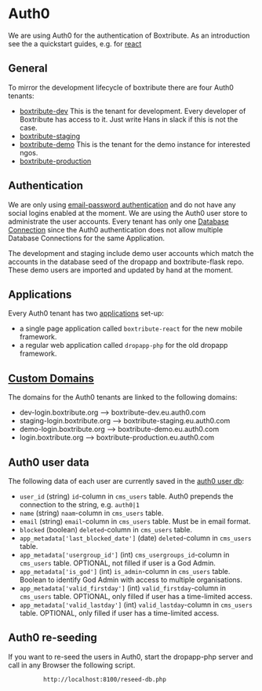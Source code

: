 # Auth0

We are using Auth0 for the authentication of Boxtribute. As an introduction see the a quickstart guides, e.g. for [react](https://auth0.com/docs/quickstart/spa/react)

## General

To mirror the development lifecycle of boxtribute there are four Auth0 tenants:
- [boxtribute-dev](https://boxtribute-dev.eu.auth0.com/)
This is the tenant for development. Every developer of Boxtribute has access to it. Just write Hans in slack if this is not the case.
- [boxtribute-staging](https://boxtribute-staging.eu.auth0.com/)
- [boxtribute-demo](https://boxtribute-demo.eu.auth0.com/)
This is the tenant for the demo instance for interested ngos.
- [boxtribute-production](https://boxtribute-production.eu.auth0.com/)

## Authentication
We are only using [email-password authentication](https://auth0.com/docs/connections/database) and do not have any social logins enabled at the moment. We are using the Auth0 user store to administrate the user accounts. 
Every tenant has only one [Database Connection](https://auth0.com/docs/connections/database) since the Auth0 authentication does not allow multiple Database Connections for the same Application.

The development and staging include demo user accounts which match the accounts in the database seed of the dropapp and boxtribute-flask repo.
These demo users are imported and updated by hand at the moment.

## Applications
Every Auth0 tenant has two [applications](https://auth0.com/docs/applications) set-up:
- a single page application called `boxtribute-react` for the new mobile framework.
- a regular web application called `dropapp-php` for the old dropapp framework.

## [Custom Domains](https://auth0.com/docs/custom-domains)
The domains for the Auth0 tenants are linked to the following domains:
- dev-login.boxtribute.org --> boxtribute-dev.eu.auth0.com
- staging-login.boxtribute.org --> boxtribute-staging.eu.auth0.com
- demo-login.boxtribute.org --> boxtribute-demo.eu.auth0.com
- login.boxtribute.org --> boxtribute-production.eu.auth0.com

## Auth0 user data
The following data of each user are currently saved in the [auth0 user db](https://auth0.com/docs/users/references/bulk-import-database-schema-examples):
- `user_id` (string)
`id`-column in `cms_users` table. Auth0 prepends the connection to the string, e.g. `auth0|1`
- `name` (string)
`naam`-column in `cms_users` table.
- `email` (string)
`email`-column in `cms_users` table. Must be in email format.
- `blocked` (boolean)
`deleted`-column in `cms_users` table.
- `app_metadata['last_blocked_date']` (date)
`deleted`-column in `cms_users` table.
- `app_metadata['usergroup_id']` (int)
`cms_usergroups_id`-column in `cms_users` table. OPTIONAL, not filled if user is a God Admin.
- `app_metadata['is_god']` (int)
`is_admin`-column in `cms_users` table. Boolean to identify God Admin with access to multiple organisations.
- `app_metadata['valid_firstday']` (int)
`valid_firstday`-column in `cms_users` table. OPTIONAL, only filled if user has a time-limited access.
- `app_metadata['valid_lastday']` (int)
`valid_lastday`-column in `cms_users` table. OPTIONAL, only filled if user has a time-limited access.

## Auth0 re-seeding
If you want to re-seed the users in Auth0, start the dropapp-php server and call in any Browser the following script.

              http://localhost:8100/reseed-db.php